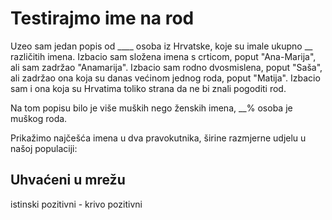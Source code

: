 # Testirajmo ime na rod

Uzeo sam jedan popis od <span class="calculation" data-expression="d3.sum(data.set, o => o.count)">____</span> osoba iz Hrvatske, koje su imale ukupno <span class="calculation" data-expression="data.set.length">__</span> različitih imena. Izbacio sam složena imena s crticom, poput "Ana-Marija", ali sam zadržao "Anamarija". Izbacio sam rodno dvosmislena, poput "Saša", ali zadržao ona koja su danas većinom jednog roda, poput "Matija". Izbacio sam i ona koja su Hrvatima toliko strana da ne bi znali pogoditi rod.

Na tom popisu bilo je više muških nego ženskih imena, 
<span class="calculation" data-expression="(100*d3.sum(data.set.filter(o => o.gender==='M'), o => o.count)/d3.sum(data.set, o => o.count)).toFixed(0)">__</span>% osoba je muškog roda.

Prikažimo najčešća imena u dva pravokutnika, širine razmjerne udjelu u našoj populaciji:

<div id="V1" class="namespace" data-show="names" data-fn="s.endsWith('A')"></div>

<div id="V1" class="namespace" data-sample="0.1 1" data-show="names" data-fn="s.endsWith('A')"></div>

<div id="V2" class="namespace" data-show="names, net" data-fn="s.endsWith('A')"></div>

<div id="V2" class="namespace" data-sample="0.5 0.1" data-show="names, net" data-fn="s.endsWith('A')"></div>

## Uhvaćeni u mrežu

istinski pozitivni - krivo pozitivni


<div id="V2" class="namespace" data-show="names, net" data-fn="s.endsWith('A')|| s.endsWith('S')"></div>

<div id="V3" class="namespace" data-show="names, net" data-fn="s.length % 2 == 0"></div>
